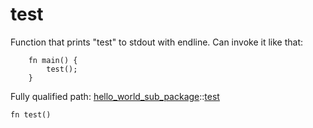 # test

Function that prints "test" to stdout with endline.
Can invoke it like that:
```cairo
    fn main() {
        test();
    }
```

Fully qualified path: [hello_world_sub_package](./hello_world_sub_package.md)::[test](./hello_world_sub_package-test.md)

<pre><code class="language-rust">fn test()</code></pre>

